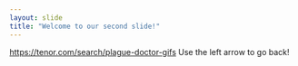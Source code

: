 ```yaml
---
layout: slide
title: "Welcome to our second slide!"
---
```

https://tenor.com/search/plague-doctor-gifs
Use the left arrow to go back!
